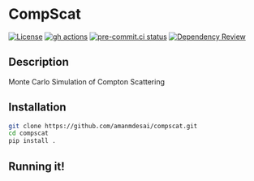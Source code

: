 # CompScat
[![License](https://img.shields.io/github/license/amanmdesai/compscat)](https://github.com/amanmdesai/compscat/blob/master/LICENSE.txt)
[![gh actions](https://github.com/amanmdesai/compscat/actions/workflows/test.yaml/badge.svg)](https://github.com/amanmdesai/compscat/actions)
[![pre-commit.ci status](https://results.pre-commit.ci/badge/github/amanmdesai/compscat/master.svg)](https://results.pre-commit.ci/latest/github/amanmdesai/compscat/master)
[![Dependency Review](https://github.com/amanmdesai/compscat/actions/workflows/dependency-review.yml/badge.svg)](https://github.com/amanmdesai/compscat/actions/workflows/dependency-review.yml)

##  Description

Monte Carlo Simulation of Compton Scattering

## Installation
```bash
git clone https://github.com/amanmdesai/compscat.git
cd compscat
pip install .
```
## Running it!
